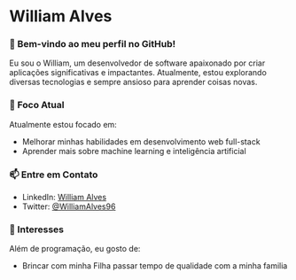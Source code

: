 # William Alves

### 👋 Bem-vindo ao meu perfil no GitHub!

Eu sou o William, um desenvolvedor de software apaixonado por criar aplicações significativas e impactantes. Atualmente, estou explorando diversas tecnologias e sempre ansioso para aprender coisas novas.

### 🌱 Foco Atual

Atualmente estou focado em:
- Melhorar minhas habilidades em desenvolvimento web full-stack
- Aprender mais sobre machine learning e inteligência artificial

### 📫 Entre em Contato

- LinkedIn: [William Alves](https://www.linkedin.com/in/williamalves96/)
- Twitter: [@WilliamAlves96](https://twitter.com/WilliamAlves96)

### 🚀 Interesses

Além de programação, eu gosto de:
- Brincar  com minha Filha passar tempo de qualidade com a minha familia 

